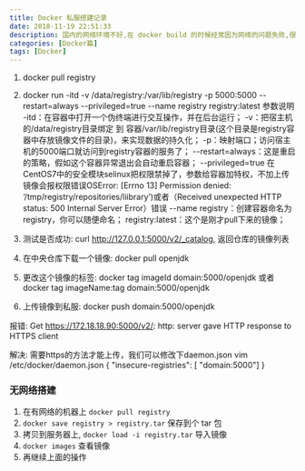 ```yaml
---
title: Docker 私服搭建记录
date: 2018-11-19 22:51:33
description: 国内的网络环境不好,在 docker build 的时候经常因为网络的问题失败,很是苦恼
categories: [Docker篇]
tags: [Docker]
---
```


<!-- more -->
1. docker pull registry
2. docker run -itd -v /data/registry:/var/lib/registry -p 5000:5000 --restart=always --privileged=true --name registry registry:latest
    参数说明
    -itd：在容器中打开一个伪终端进行交互操作，并在后台运行；
    -v：把宿主机的/data/registry目录绑定 到 容器/var/lib/registry目录(这个目录是registry容器中存放镜像文件的目录)，来实现数据的持久化；
    -p：映射端口；访问宿主机的5000端口就访问到registry容器的服务了；
    --restart=always：这是重启的策略，假如这个容器异常退出会自动重启容器；
    --privileged=true 在CentOS7中的安全模块selinux把权限禁掉了，参数给容器加特权，不加上传镜像会报权限错误OSError: [Errno 13] Permission denied: ‘/tmp/registry/repositories/liibrary’)或者（Received unexpected HTTP status: 500 Internal Server Error）错误
    --name registry：创建容器命名为registry，你可以随便命名；
    registry:latest：这个是刚才pull下来的镜像；

3. 测试是否成功: curl http://127.0.0.1:5000/v2/_catalog, 返回仓库的镜像列表
4. 在中央仓库下载一个镜像: docker pull openjdk
5. 更改这个镜像的标签: docker tag imageId domain:5000/openjdk 或者 docker tag imageName:tag domain:5000/openjdk
6. 上传镜像到私服: docker push domain:5000/openjdk


报错: Get https://172.18.18.90:5000/v2/: http: server gave HTTP response to HTTPS client

解决: 需要https的方法才能上传，我们可以修改下daemon.json
      vim /etc/docker/daemon.json 
      {
        "insecure-registries": [ "domain:5000"]
      }

### 无网络搭建
1. 在有网络的机器上 `docker pull registry`
2. `docker save registry > registry.tar` 保存到个 tar 包
3. 拷贝到服务器上, `docker load -i registry.tar` 导入镜像
4. `docker images` 查看镜像
5. 再继续上面的操作